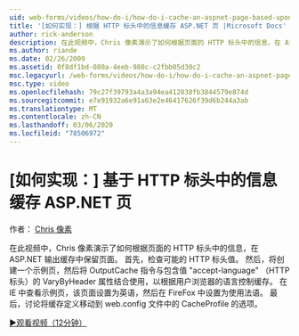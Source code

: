 ```yaml
---
uid: web-forms/videos/how-do-i/how-do-i-cache-an-aspnet-page-based-upon-information-in-the-http-header
title: '[如何实现：] 根据 HTTP 标头中的信息缓存 ASP.NET 页 |Microsoft Docs'
author: rick-anderson
description: 在此视频中，Chris 像素演示了如何根据页面的 HTTP 标头中的信息，在 ASP.NET 输出缓存中保留页面。 首先，可能的 HTTP 页眉
ms.author: riande
ms.date: 02/26/2009
ms.assetid: 0f8df1bd-080a-4eeb-980c-c2fbb05d30c2
msc.legacyurl: /web-forms/videos/how-do-i/how-do-i-cache-an-aspnet-page-based-upon-information-in-the-http-header
msc.type: video
ms.openlocfilehash: 79c27f39793a4a3a94ea412838fb3844579e874d
ms.sourcegitcommit: e7e91932a6e91a63e2e46417626f39d6b244a3ab
ms.translationtype: MT
ms.contentlocale: zh-CN
ms.lasthandoff: 03/06/2020
ms.locfileid: "78506972"
---
```

# <a name="how-do-i--cache-an-aspnet-page-based-upon-information-in-the-http-header"></a>[如何实现：] 基于 HTTP 标头中的信息缓存 ASP.NET 页

作者： [Chris 像素](https://twitter.com/chrispels)

在此视频中，Chris 像素演示了如何根据页面的 HTTP 标头中的信息，在 ASP.NET 输出缓存中保留页面。 首先，检查可能的 HTTP 标头值。 然后，将创建一个示例页，然后将 OutputCache 指令与包含值 "accept-language" （HTTP 标头）的 VaryByHeader 属性结合使用，以根据用户浏览器的语言控制缓存。 在 IE 中查看示例页，该页面设置为英语，然后在 FireFox 中设置为使用法语。 最后，讨论将缓存定义移动到 web.config 文件中的 CacheProfile 的选项。

[&#9654;观看视频（12分钟）](https://channel9.msdn.com/Blogs/ASP-NET-Site-Videos/how-do-i-cache-an-aspnet-page-based-upon-information-in-the-http-header)
